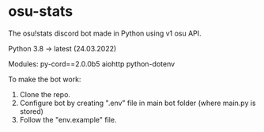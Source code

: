 # osu-stats
The osu!stats discord bot made in Python using v1 osu API. 

Python 3.8 -> latest (24.03.2022)

Modules:
py-cord==2.0.0b5
aiohttp
python-dotenv

To make the bot work:
1. Clone the repo.
2. Configure bot by creating ".env" file in main bot folder (where main.py is stored)
3. Follow the "env.example" file.
